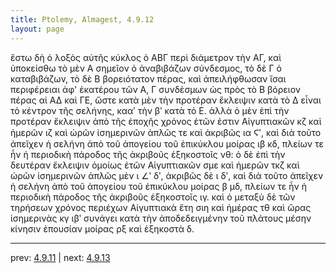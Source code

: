```yaml
---
title: Ptolemy, Almagest, 4.9.12
layout: page
---
```


ἔστω δὴ ὁ λοξὸς αὐτῆς κύκλος ὁ ΑΒΓ περὶ διάμετρον τὴν ΑΓ, καὶ ὑποκείσθω τὸ μὲν Α σημεῖον ὁ ἀναβιβάζων σύνδεσμος, τὸ δὲ Γ ὁ καταβιβάζων, τὸ δὲ Β βορειότατον πέρας, καὶ ἀπειλήφθωσαν ἴσαι περιφέρειαι ἀφ' ἑκατέρου τῶν Α, Γ συνδέσμων ὡς πρὸς τὸ Β βόρειον πέρας αἱ ΑΔ καὶ ΓΕ, ὥστε κατὰ μὲν τὴν προτέραν ἔκλειψιν κατὰ τὸ Δ εἶναι τὸ κέντρον τῆς σελήνης, κααʹ τὴν βʹ κατὰ τὸ Ε. ἀλλὰ ὁ μὲν ἐπὶ τὴν προτέραν ἔκλειψιν ἀπὸ τῆς ἐποχῆς χρόνος ἐτῶν ἐστιν Αἰγυπτιακῶν κζ καὶ ἡμερῶν ιζ καὶ ὡρῶν ἰσημερινῶν ἁπλῶς τε καὶ ἀκριβῶς ια Ϛʹ, καὶ διὰ τοῦτο ἀπεῖχεν ἡ σελήνη ἀπὸ τοῦ ἀπογείου τοῦ ἐπικύκλου μοίρας ιβ κδ, πλείων τε ἦν ἡ περιοδικὴ πάροδος τῆς ἀκριβοῦς ἑξηκοστοῖς νθ: ὁ δὲ ἐπὶ τὴν δευτέραν ἔκλειψιν ὁμοίως ἐτῶν Αἰγυπτιακῶν σμε καὶ ἡμερῶν τκζ καὶ ὡρῶν ἰσημερινῶν ἁπλῶς μὲν ι ∠ʹ δʹ, ἀκριβῶς δὲ ι δʹ, καὶ διὰ τοῦτο ἀπεῖχεν ἡ σελήνη ἀπὸ τοῦ ἀπογείου τοῦ ἐπικύκλου μοίρας β μδ, πλείων τε ἦν ἡ περιοδικὴ πάροδος τῆς ἀκριβοῦς ἑξηκοστοῖς ιγ. καὶ ὁ μεταξὺ δὲ τῶν τηρήσεων χρόνος περιέχων Αἰγυπτιακὰ ἔτη σιη καὶ ἡμέρας τθ καὶ ὥρας ἰσημερινὰς κγ ιβʹ συνάγει κατὰ τὴν ἀποδεδειγμένην τοῦ πλάτους μέσην κίνησιν ἐπουσίαν μοίρας ρξ καὶ ἑξηκοστὰ δ. 

---

prev: [4.9.11](../4.9.11/) | next: [4.9.13](../4.9.13/)

